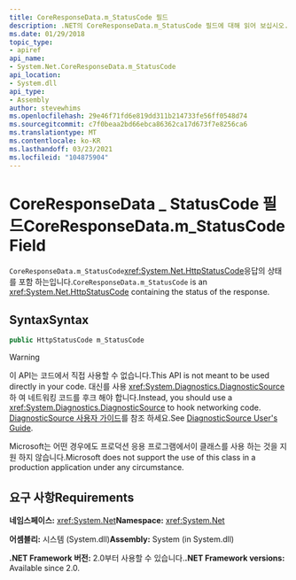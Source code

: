 ```yaml
---
title: CoreResponseData.m_StatusCode 필드
description: .NET의 CoreResponseData.m_StatusCode 필드에 대해 읽어 보십시오. 필드는 HTTP 응답의 상태를 포함 하는 HttpStatusCode 형식입니다.
ms.date: 01/29/2018
topic_type:
- apiref
api_name:
- System.Net.CoreResponseData.m_StatusCode
api_location:
- System.dll
api_type:
- Assembly
author: stevewhims
ms.openlocfilehash: 29e46f71fd6e819dd311b214733fe56ff0548d74
ms.sourcegitcommit: c7f0beaa2bd66ebca86362ca17d673f7e8256ca6
ms.translationtype: MT
ms.contentlocale: ko-KR
ms.lasthandoff: 03/23/2021
ms.locfileid: "104875904"
---
```

# <a name="coreresponsedatam_statuscode-field"></a><span data-ttu-id="689ec-104">CoreResponseData \_ StatusCode 필드</span><span class="sxs-lookup"><span data-stu-id="689ec-104">CoreResponseData.m\_StatusCode Field</span></span>

<span data-ttu-id="689ec-105">`CoreResponseData.m_StatusCode`<xref:System.Net.HttpStatusCode>응답의 상태를 포함 하는입니다.</span><span class="sxs-lookup"><span data-stu-id="689ec-105">`CoreResponseData.m_StatusCode` is an <xref:System.Net.HttpStatusCode> containing the status of the response.</span></span>

## <a name="syntax"></a><span data-ttu-id="689ec-106">Syntax</span><span class="sxs-lookup"><span data-stu-id="689ec-106">Syntax</span></span>
  
```csharp
public HttpStatusCode m_StatusCode
```

> [!WARNING]
> <span data-ttu-id="689ec-107">이 API는 코드에서 직접 사용할 수 없습니다.</span><span class="sxs-lookup"><span data-stu-id="689ec-107">This API is not meant to be used directly in your code.</span></span> <span data-ttu-id="689ec-108">대신를 사용 <xref:System.Diagnostics.DiagnosticSource> 하 여 네트워킹 코드를 후크 해야 합니다.</span><span class="sxs-lookup"><span data-stu-id="689ec-108">Instead, you should use a <xref:System.Diagnostics.DiagnosticSource> to hook networking code.</span></span> <span data-ttu-id="689ec-109">[DiagnosticSource 사용자 가이드](https://github.com/dotnet/runtime/blob/main/src/libraries/System.Diagnostics.DiagnosticSource/src/DiagnosticSourceUsersGuide.md)를 참조 하세요.</span><span class="sxs-lookup"><span data-stu-id="689ec-109">See [DiagnosticSource User's Guide](https://github.com/dotnet/runtime/blob/main/src/libraries/System.Diagnostics.DiagnosticSource/src/DiagnosticSourceUsersGuide.md).</span></span>
>
> <span data-ttu-id="689ec-110">Microsoft는 어떤 경우에도 프로덕션 응용 프로그램에서이 클래스를 사용 하는 것을 지원 하지 않습니다.</span><span class="sxs-lookup"><span data-stu-id="689ec-110">Microsoft does not support the use of this class in a production application under any circumstance.</span></span>

## <a name="requirements"></a><span data-ttu-id="689ec-111">요구 사항</span><span class="sxs-lookup"><span data-stu-id="689ec-111">Requirements</span></span>

<span data-ttu-id="689ec-112">**네임스페이스:** <xref:System.Net></span><span class="sxs-lookup"><span data-stu-id="689ec-112">**Namespace:** <xref:System.Net></span></span>

<span data-ttu-id="689ec-113">**어셈블리:** 시스템 (System.dll)</span><span class="sxs-lookup"><span data-stu-id="689ec-113">**Assembly:** System (in System.dll)</span></span>

<span data-ttu-id="689ec-114">**.NET Framework 버전:** 2.0부터 사용할 수 있습니다.</span><span class="sxs-lookup"><span data-stu-id="689ec-114">**.NET Framework versions:** Available since 2.0.</span></span>
